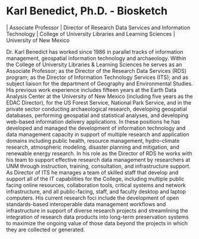 # Karl Benedict, Ph.D. - Biosketch

| Associate Professor
| Director of Research Data Services and Information Technology
| College of University Libraries and Learning Sciences
| University of New Mexico

Dr. Karl Benedict has worked since 1986 in parallel tracks of information management, geospatial information technology and archaeology. Within the College of University Libraries & Learning Sciences he serves as an Associate Professor; as the Director of the Research Data Services (RDS) program; as the Director of Information Technology Services (ITS); and as subject liaison for the department of Geography and Environmental Studies. His previous work experience includes fifteen years at the Earth Data Analysis Center at the University of New Mexico (including five years as the EDAC Director), for the US Forest Service, National Park Service, and in the private sector conducting archaeological research, developing geospatial databases, performing geospatial and statistical analyses, and developing web-based information delivery applications. In these positions he has developed and managed the development of information technology and data management capacity in support of multiple research and application domains including public health, resource management, hydro-climate research, atmospheric modeling, disaster planning and mitigation, and renewable energy research. In his role as the Director of RDS he works with his team to support effective research data management by researchers at UNM through instruction, training, consultation, and infrastructure support. As Director of ITS he manages a team of skilled staff that develop and support all of the IT capabilities for the College, including multiple public facing online resources, collaboration tools, critical systems and network infrastructure, and all public-facing, staff, and faculty desktop and laptop computers. His current research foci include the development of open standards-based interoperable data management workflows and infrastructure in support of diverse research projects and streamlining the integration of research data products into long-term preservation systems to maximize the ongoing value of those data beyond the projects in which they are collected or generated.